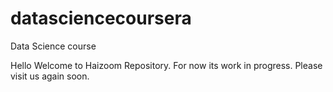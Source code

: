 datasciencecoursera
===================

Data Science course

Hello Welcome to Haizoom Repository. For now its work in progress. Please visit us again soon.

